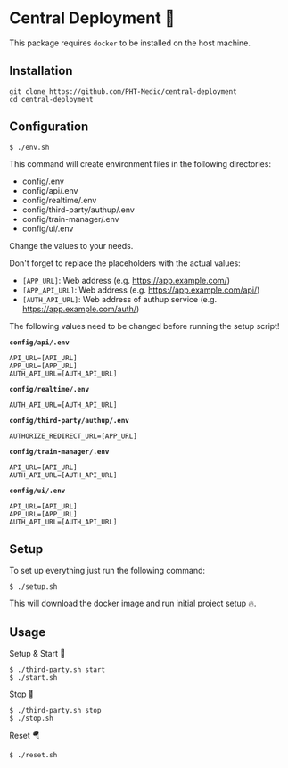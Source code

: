 # Central Deployment 🚀
This package requires `docker` to be installed on the host machine.

## Installation
```shell
git clone https://github.com/PHT-Medic/central-deployment
cd central-deployment
```

## Configuration

```shell
$ ./env.sh
```

This command will create environment files in the following directories:
- config/.env
- config/api/.env
- config/realtime/.env
- config/third-party/authup/.env
- config/train-manager/.env
- config/ui/.env

Change the values to your needs.

Don't forget to replace the placeholders with the actual values:
- `[APP_URL]`: Web address (e.g. https://app.example.com/)
- `[APP_API_URL]`: Web address (e.g. https://app.example.com/api/)
- `[AUTH_API_URL]`: Web address of authup service (e.g. https://app.example.com/auth/)

The following values need to be changed before running the setup script!

**`config/api/.env`**
```dotenv
API_URL=[API_URL]
APP_URL=[APP_URL]
AUTH_API_URL=[AUTH_API_URL]
```

**`config/realtime/.env`**
```dotenv
AUTH_API_URL=[AUTH_API_URL]
```

**`config/third-party/authup/.env`**
```dotenv
AUTHORIZE_REDIRECT_URL=[APP_URL]
```

**`config/train-manager/.env`**
```dotenv
API_URL=[API_URL]
AUTH_API_URL=[AUTH_API_URL]
```

**`config/ui/.env`**
```dotenv
API_URL=[API_URL]
APP_URL=[APP_URL]
AUTH_API_URL=[AUTH_API_URL]
```

## Setup
To set up everything just run the following command:
```
$ ./setup.sh
```
This will download the docker image and run initial project setup 🔥.

## Usage
Setup & Start 🛫
```
$ ./third-party.sh start
$ ./start.sh
```
Stop 🛬
```
$ ./third-party.sh stop
$ ./stop.sh
```

Reset 🪂
```
$ ./reset.sh
```
